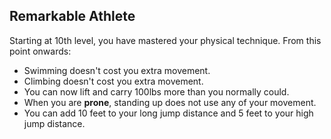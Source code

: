 ## Remarkable Athlete
Starting at 10th level, you have mastered your physical technique.
From this point onwards:
- Swimming doesn't cost you extra movement.
- Climbing doesn't cost you extra movement.
- You can now lift and carry 100lbs more than you normally could.
- When you are **prone**, standing up does not use any of your movement.
- You can add 10 feet to your long jump distance and 5 feet to your high jump distance.

<!--

-<< CHANGES >>-
- this is a new ability
- this is based off
-> feat: athlete
-> battle-master feature: remarkable athlete

-<< TODO >>-
- fix spelling grammar and wording

-<< COMMENTARY >>-
- a ribbon ability meant to boost fighter's roleplay at 10th level
-> 10th level is a ribbon ability for many classes including rogue monk fighter druid
- compared to old abilities, has more utility and clear-cut numbers (no +3ft jump bonus)

-->
